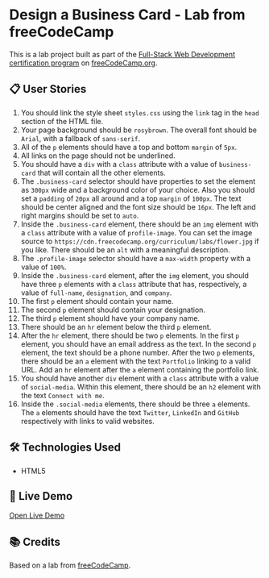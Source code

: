 # Design a Business Card - Lab from freeCodeCamp

This is a lab project built as part of the [Full-Stack Web Development certification program](https://www.freecodecamp.org/learn/full-stack-developer/) on [freeCodeCamp.org](https://www.freecodecamp.org).

## 📋 User Stories

1. You should link the style sheet `styles.css` using the `link` tag in the `head` section of the HTML file.
2. Your page background should be `rosybrown`. The overall font should be `Arial`, with a fallback of `sans-serif`.
3. All of the `p` elements should have a top and bottom `margin` of `5px`.
4. All links on the page should not be underlined.
5. You should have a `div` with a `class` attribute with a value of `business-card` that will contain all the other elements.
6. The `.business-card` selector should have properties to set the element as `300px` wide and a background color of your choice. Also you should set a `padding` of `20px` all around and a top `margin` of `100px`. The text should be center aligned and the font size should be `16px`. The left and right margins should be set to `auto`.
7. Inside the `.business-card` element, there should be an `img` element with a `class` attribute with a value of `profile-image`. You can set the image source to `https://cdn.freecodecamp.org/curriculum/labs/flower.jpg` if you like. There should be an `alt` with a meaningful description.
8. The `.profile-image` selector should have a `max-width` property with a value of `100%`.
9. Inside the `.business-card` element, after the `img` element, you should have three `p` elements with a `class` attribute that has, respectively, a value of `full-name`, `designation`, and `company`.
10. The first `p` element should contain your name.
11. The second `p` element should contain your designation.
12. The third `p` element should have your company name.
13. There should be an `hr` element below the third `p` element.
14. After the `hr` element, there should be two `p` elements. In the first `p` element, you should have an email address as the text. In the second `p` element, the text should be a phone number. After the two `p` elements, there should be an `a` element with the text `Portfolio` linking to a valid URL. Add an `hr` element after the `a` element containing the portfolio link.
15. You should have another `div` element with a `class` attribute with a value of `social-media`. Within this element, there should be an `h2` element with the text `Connect with me`.
16. Inside the `.social-media` elements, there should be three `a` elements. The `a` elements should have the text `Twitter`, `LinkedIn` and `GitHub` respectively with links to valid websites.

## 🛠️ Technologies Used

- HTML5

## 🚀 Live Demo

[Open Live Demo](https://dev-amira-ezz.github.io/fcc-business-card/)

## 📚 Credits

Based on a lab from [freeCodeCamp](https://www.freecodecamp.org).
